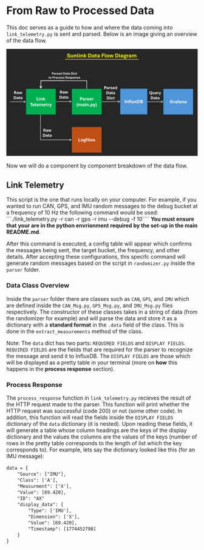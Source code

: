 # From Raw to Processed Data
This doc serves as a guide to how and where the data coming into `link_telemetry.py` is sent and parsed. Below is an image giving an overview of the data flow.

![Sunlink Dataflow](/images/sunlink_dataflow.png)

Now we will do a component by component breakdown of the data flow.

## Link Telemetry
This script is the one that runs locally on your computer. For example, if you wanted to run CAN, GPS, and IMU random messages to the debug bucket at a frequency of 10 Hz the following command would be used:
```./link_telemetry.py -r can -r gps -r imu --debug -f 10````
**You must ensure that your are in the python envrionment required by the set-up in the main README.md**. 

After this command is executed, a config table will appear which confirms the messages being sent, the target bucket, the frequency, and other details. After accepting these configurations, this specifc command will generate random messages based on the script in `randomizer.py` inside the `parser` folder.

### Data Class Overview
Inside the `parser` folder there are classes such as `CAN`, `GPS`, and `IMU` which are defined inside the `CAN_Msg.py`, `GPS_Msg.py`, and `IMU_Msg.py` files respectively. The constructor of these classes takes in a string of data (from the randomizer for example) and will parse the data and store it as a dictionary with a **standard format** in the `.data` field of the class. This is done in the `extract_measurements` method of the class.  

Note: The `data` dict has two parts: `REQUIRED FIELDS` and `DISPLAY FIELDS`. `REQUIRED FIELDS` are the fields that are required for the parser to recognize the message and send it to InfluxDB. The `DISPLAY FIELDS` are those which will be displayed as a pretty table in your terminal (more on **how** this happens in the **process response** section).

### Process Response
The `process_response` function in `link_telemetry.py` recieves the result of the HTTP request made to the parser. This function will print whether the HTTP request was successful (code 200) or not (some other code). In addition, this function will read the fields inside the `DISPLAY FIELDS` dictionary of the `data` dictionary (it is nested). Upon reading these fields, it will generate a table whose column headings are the keys of the display dictionary and the values the columns are the values of the keys (number of rows in the pretty table corresponds to the length of list which the key corresponds to). For example, lets say the dictionary looked like this (for an IMU message):
```
data = {
    "Source": ["IMU"],
    "Class": ['A'],
    "Measurment": ['X'],
    "Value": [69.420],
    "ID": "AX"
    "display_data": {
        "Type": ['IMU'],
        "Dimension": ['X'],
        "Value": [69.420],
        "Timestamp": [1774452798]
    }
}
```


